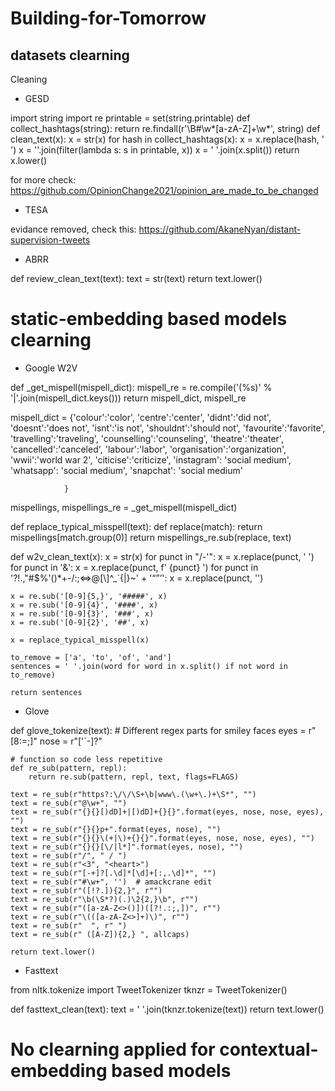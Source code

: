 # Building-for-Tomorrow


## datasets clearning 

Cleaning
- GESD

import string
import re
printable = set(string.printable)
def collect_hashtags(string):
    return re.findall(r'\B#\w*[a-zA-Z]+\w*', string)
def clean_text(x):
    x = str(x)
    for hash in collect_hashtags(x):
        x = x.replace(hash, ' ')
    x = ''.join(filter(lambda s: s in printable, x))
    x = ' '.join(x.split())
    return x.lower()

for more check: https://github.com/OpinionChange2021/opinion_are_made_to_be_changed

- TESA

evidance removed, check this: https://github.com/AkaneNyan/distant-supervision-tweets

- ABRR

def review_clean_text(text):
    text = str(text)
    return text.lower()
    
    
# static-embedding based models clearning 

- Google W2V

def _get_mispell(mispell_dict):
    mispell_re = re.compile('(%s)' % '|'.join(mispell_dict.keys()))
    return mispell_dict, mispell_re

mispell_dict = {'colour':'color',
                'centre':'center',
                'didnt':'did not',
                'doesnt':'does not',
                'isnt':'is not',
                'shouldnt':'should not',
                'favourite':'favorite',
                'travelling':'traveling',
                'counselling':'counseling',
                'theatre':'theater',
                'cancelled':'canceled',
                'labour':'labor',
                'organisation':'organization',
                'wwii':'world war 2',
                'citicise':'criticize',
                'instagram': 'social medium',
                'whatsapp': 'social medium',
                'snapchat': 'social medium'

                }
mispellings, mispellings_re = _get_mispell(mispell_dict)

def replace_typical_misspell(text):
    def replace(match):
        return mispellings[match.group(0)]
    return mispellings_re.sub(replace, text)
    
def w2v_clean_text(x):
    x = str(x)
    for punct in "/-'":
        x = x.replace(punct, ' ')
    for punct in '&':
        x = x.replace(punct, f' {punct} ')
    for punct in '?!.,"#$%\'()*+-/:;<=>@[\\]^_`{|}~' + '“”’':
        x = x.replace(punct, '')

    x = re.sub('[0-9]{5,}', '#####', x)
    x = re.sub('[0-9]{4}', '####', x)
    x = re.sub('[0-9]{3}', '###', x)
    x = re.sub('[0-9]{2}', '##', x)

    x = replace_typical_misspell(x)

    to_remove = ['a', 'to', 'of', 'and']
    sentences = ' '.join(word for word in x.split() if not word in to_remove)

    return sentences
    
 - Glove
 
 def glove_tokenize(text):
    # Different regex parts for smiley faces
    eyes = r"[8:=;]"
    nose = r"['`\-]?"

    # function so code less repetitive
    def re_sub(pattern, repl):
        return re.sub(pattern, repl, text, flags=FLAGS)

    text = re_sub(r"https?:\/\/\S+\b|www\.(\w+\.)+\S*", "")
    text = re_sub(r"@\w+", "")
    text = re_sub(r"{}{}[)dD]+|[)dD]+{}{}".format(eyes, nose, nose, eyes), "")
    text = re_sub(r"{}{}p+".format(eyes, nose), "")
    text = re_sub(r"{}{}\(+|\)+{}{}".format(eyes, nose, nose, eyes), "")
    text = re_sub(r"{}{}[\/|l*]".format(eyes, nose), "")
    text = re_sub(r"/", " / ")
    text = re_sub(r"<3", "<heart>")
    text = re_sub(r"[-+]?[.\d]*[\d]+[:,.\d]*", "")
    text = re_sub(r"#\w+", '')  # amackcrane edit
    text = re_sub(r"([!?.]){2,}", r"")
    text = re_sub(r"\b(\S*?)(.)\2{2,}\b", r"")
    text = re_sub(r"([a-zA-Z<>()])([?!.:;,])", r"")
    text = re_sub(r"\(([a-zA-Z<>]+)\)", r"")
    text = re_sub(r"  ", r" ")
    text = re_sub(r" ([A-Z]){2,} ", allcaps)

    return text.lower()
  
- Fasttext

from nltk.tokenize import TweetTokenizer
tknzr = TweetTokenizer()

def fasttext_clean(text):
    text = ' '.join(tknzr.tokenize(text))
    return text.lower()

# No clearning applied for contextual-embedding based models 
